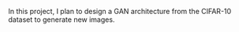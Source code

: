 In this project, I plan to design a GAN architecture from the CIFAR-10 dataset to generate new images.


